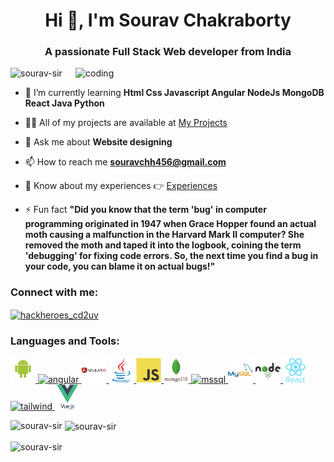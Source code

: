 
<h1 align="center">Hi 👋, I'm Sourav Chakraborty</h1>
<h3 align="center">A passionate Full Stack Web developer from India</h3>

<img align="right" alt="coding" width="400" src="https://user-images.githubusercontent.com/55389276/140866485-8fb1c876-9a8f-4d6a-98dc-08c4981eaf70.gif">
<p align="left"> <img src="https://komarev.com/ghpvc/?username=sourav-sir&label=Profile%20views&color=0e75b6&style=flat" alt="sourav-sir" /> </p>


- 🌱 I’m currently learning **Html Css Javascript Angular NodeJs MongoDB React Java Python**

- 👨‍💻 All of my projects are available at [My Projects](https://github.com/Sourav-Sir?tab=repositories)

- 💬 Ask me about **Website designing**

- 📫 How to reach me **souravchh456@gmail.com**

- 📄 Know about my experiences 👉 [Experiences](https://drive.google.com/file/d/1aUFI3-MaqNa2qQFi2unZc4kFqqWu8yJd/view?usp=sharing)

- ⚡ Fun fact **"Did you know that the term 'bug' in computer programming originated in 1947 when Grace Hopper found an actual moth causing a malfunction in the Harvard Mark II computer? She removed the moth and taped it into the logbook, coining the term 'debugging' for fixing code errors. So, the next time you find a bug in your code, you can blame it on actual bugs!"**

<h3 align="left">Connect with me:</h3>
<p align="left">
<a href="https://www.instagram.com/souravchakraborty_05/" target="blank"><img align="center" src="https://raw.githubusercontent.com/rahuldkjain/github-profile-readme-generator/master/src/images/icons/Social/instagram.svg" alt="hackheroes_cd2uv" height="30" width="40" /></a>
</p>

<h3 align="left">Languages and Tools:</h3>
<p align="left"> <a href="https://developer.android.com" target="_blank" rel="noreferrer"> <img src="https://raw.githubusercontent.com/devicons/devicon/master/icons/android/android-original-wordmark.svg" alt="android" width="40" height="40"/> </a> <a href="https://angular.io" target="_blank" rel="noreferrer"> <img src="https://angular.io/assets/images/logos/angular/angular.svg" alt="angular" width="40" height="40"/> </a> <a href="https://angular.io" target="_blank" rel="noreferrer"> <img src="https://raw.githubusercontent.com/devicons/devicon/master/icons/angularjs/angularjs-original-wordmark.svg" alt="angularjs" width="40" height="40"/> </a> <a href="https://www.java.com" target="_blank" rel="noreferrer"> <img src="https://raw.githubusercontent.com/devicons/devicon/master/icons/java/java-original.svg" alt="java" width="40" height="40"/> </a> <a href="https://developer.mozilla.org/en-US/docs/Web/JavaScript" target="_blank" rel="noreferrer"> <img src="https://raw.githubusercontent.com/devicons/devicon/master/icons/javascript/javascript-original.svg" alt="javascript" width="40" height="40"/> </a> <a href="https://www.mongodb.com/" target="_blank" rel="noreferrer"> <img src="https://raw.githubusercontent.com/devicons/devicon/master/icons/mongodb/mongodb-original-wordmark.svg" alt="mongodb" width="40" height="40"/> </a> <a href="https://www.microsoft.com/en-us/sql-server" target="_blank" rel="noreferrer"> <img src="https://www.svgrepo.com/show/303229/microsoft-sql-server-logo.svg" alt="mssql" width="40" height="40"/> </a> <a href="https://www.mysql.com/" target="_blank" rel="noreferrer"> <img src="https://raw.githubusercontent.com/devicons/devicon/master/icons/mysql/mysql-original-wordmark.svg" alt="mysql" width="40" height="40"/> </a> <a href="https://nodejs.org" target="_blank" rel="noreferrer"> <img src="https://raw.githubusercontent.com/devicons/devicon/master/icons/nodejs/nodejs-original-wordmark.svg" alt="nodejs" width="40" height="40"/> </a> <a href="https://reactjs.org/" target="_blank" rel="noreferrer"> <img src="https://raw.githubusercontent.com/devicons/devicon/master/icons/react/react-original-wordmark.svg" alt="react" width="40" height="40"/> </a> <a href="https://tailwindcss.com/" target="_blank" rel="noreferrer"> <img src="https://www.vectorlogo.zone/logos/tailwindcss/tailwindcss-icon.svg" alt="tailwind" width="40" height="40"/> </a> <a href="https://vuejs.org/" target="_blank" rel="noreferrer"> <img src="https://raw.githubusercontent.com/devicons/devicon/master/icons/vuejs/vuejs-original-wordmark.svg" alt="vuejs" width="40" height="40"/> </a> </p>

<p><img align="left" src="https://github-readme-stats.vercel.app/api/top-langs?username=sourav-sir&show_icons=true&locale=en&layout=compact" alt="sourav-sir" /></p>

<p>&nbsp;<img align="center" src="https://github-readme-stats.vercel.app/api?username=sourav-sir&show_icons=true&locale=en" alt="sourav-sir" /></p>

<p><img align="center" src="https://github-readme-streak-stats.herokuapp.com/?user=sourav-sir&" alt="sourav-sir" /></p>
